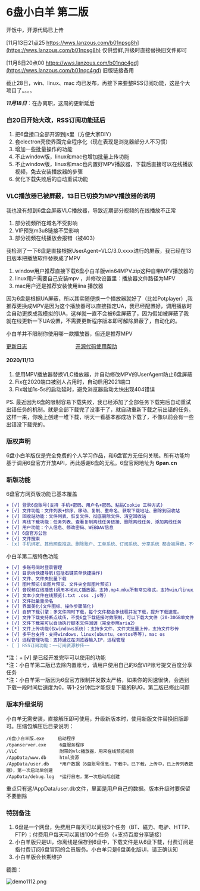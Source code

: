 # 6盘小白羊 第二版

开饭中，开源代码已上传  

[11月13日21点25 https://wws.lanzous.com/b01npsg8h](https://wws.lanzous.com/b01npsg8h)  仅供尝鲜,升级时直接替换旧文件即可  

[11月8日20点00 https://wws.lanzous.com/b01nqc4gd](https://wws.lanzous.com/b01nqc4gd)  旧版链接备用  

截止28日，win、linux、mac 均已发布，再接下来要整RSS订阅功能，这是个大项目了。。。。  

***11月18日***：在办离职，这周的更新延后  

### 自20日开始大改，RSS订阅功能延后
1. 把6盘接口全部开源到js里（方便大家DIY）  
2. 套electron壳使界面完全程序化（现在表现是浏览器部分人不习惯）
3. 增加一些批量操作的功能 
4. 不止window版，linux和mac也增加批量上传功能
5. 不止window版，linux和mac也内置好MPV播放器，下载后直接可以在线播放视频，免去安装播放器的步骤
6. 优化下载失败后的自动重试功能

### VLC播放器已被屏蔽，13日已切换为MPV播放器的说明

我也没有想到6盘会屏蔽VLC播放器，导致近期部分视频的在线播放不正常
1. 部分视频所在域名不受影响
2. VIP预览m3u8链接不受影响
3. 部分视频在线播放会报错（被403）

我检测了一下6盘是直接根据UserAgent=VLC/3.0.xxxx进行的屏蔽，我已经在13日版本把播放软件替换成了MPV
1. window用户推荐直接下载6盘小白羊版win64MPV.zip这种自带MPV播放器的
2. linux用户需要自己安装mpv ，并修改设置里：播放器文件路径为MPV
3. mac用户还是推荐安装使用iina 播放器

因为6盘是根据UA屏蔽，所以其实随便换一个播放器就好了（比如Potplayer）,我推荐更换成MPV是因为这个播放器可以直接指定UA，我已经配置好，调用播放时会自动更换成我模拟的UA，这样就一直不会被6盘屏蔽了，因为假如被屏蔽了我就在线更新一下UA设置，不需要更新程序版本即可解除屏蔽了，自动化的。

小白羊并不限制你使用哪一款播放器，但还是推荐MPV 


[更新日志](ChangeLog.txt)   　　　　　　　　　[开源代码使用帮助](源码使用帮助.md)  
#### 2020/11/13
1. 使用MPV播放器替换VLC播放器，并自动修改MPV的UserAgent防止6盘屏蔽
2. Fix在2020端口被别人占用时，自动启用2021端口
3. Fix增加1s-5s的启动延时，避免浏览器启动太快出现404错误
  
PS. 最近因为6盘的限制容易下载失败，我已经添加了全部任务下载完后自动重试出错任务的机制。就是全部下载完了没事干了，就自动重新下载之前出错的任务。这样一来，你晚上创建一堆下载，明天一看基本都成功下载了，不像以前会有一些出错没下载完的。  


### 版权声明

6盘小白羊版仅是完全免费的个人学习作品，和6盘官方无任何关联。所有功能均基于调用6盘官方开放API，再此感谢6盘的无私。6盘官网地址为  **6pan.cn** 


### 新版功能

6盘官方网页版功能已基本覆盖

``` diff
+ [√] 登录6盘账号(支持 手机+密码、用户名+密码、粘贴Cookie 三种方式)
+ [√] 文件功能：文件列表+排序、移动、复制、重命名、获取下载地址、删除到回收站
+ [√] 回收站功能：文件列表、恢复文件、彻底删除文件、清空回收站
+ [√] 离线下载功能：任务列表、查看复制离线任务链接、删除离线任务、添加离线任务
+ [√] 用户功能：个人信息、修改密码、WEBDAV信息
+ [√] 6盘官方公告
+ [√] 文件搜索
- [x] 手机绑定、其他网盘推送、删除账户、工单系统、订阅系统、分享系统 都会被屏蔽，不计划实现这些功能
```

小白羊第二版特色功能

``` diff
+ [√] 多账号同时登录管理
+ [√] 目录树快捷导航(包括右键菜单快捷操作)
+ [√] 文件、文件夹批量下载
+ [√] 图片预览(单图片预览、文件夹全部图片预览)
+ [√] 音视频在线播放(调用本地VLC播放器，支持.mp4.mkv所有常见格式，支持win/linux/mac os，支持用其他播放器替代)
+ [√] 文本小文件在线预览(.txt .css .js等)
+ [√] 文件批量重命名
+ [√] 界面美化(文件图标、操作步骤简化)
+ [√] 自研下载引擎：多文件同时下载，每个文件都会多线程并发下载，提升下载速度。
+ [√] 文件下载支持断点续传，不受6盘下载链接时效限制，可以下载大文件（20-30GB单文件）
+ [√] 文件下载完可以自动执行脚本文件回调（完全参照aria2）
+ [*] 文件上传功能(仅windows系统)：支持多文件、文件夹批量上传，支持文件秒传
+ [√] 多平台支持：支持windows，linux(ubuntu，centos等等)，mac os
+ [√] 远程管理功能：支持通过在浏览器输入IP，远程管理
- [ ] RSS订阅功能：~~订阅资源秒传~~
```
*注：+ [√] 是已经开发完毕可以使用的功能  
*注：小白羊第二版已去除内置账号，请用户使用自己的6盘VIP账号提交百度分享任务  
*注：小白羊第一版因为6盘官方限制并发数太严格，如果你的网速很快，会遇到下载一段时间后速度为0，等1-2分钟后才能恢复下载的BUG。第二版已修此问题  


### 版本升级说明

小白羊无需安装，直接解压即可使用，升级新版本时，使用新版文件替换旧版即可。压缩包解压后目录说明：  
```
/6盘小白羊版.exe     启动程序  
/6panserver.exe     6盘服务程序  
/VLC                附带的vlc播放器，用来在线预览视频  
/AppData/www.db     html资源  
/AppData/user.db    *用户数据（6盘账号信息，下载中，已下载，上传中，已上传列表数据），第一次启动后创建  
/AppData/debug.log  *运行日志，第一次启动后创建  
```
重点只有这/AppData/user.db文件，里面是用户自己的数据。版本升级时要保留不要删除  


### 特别备注

1. 6盘是一个网盘，免费用户每天可以离线3个任务（BT、磁力、电驴、HTTP、FTP）；付费用户每天可以离线100个任务（+支持百度分享链接）
2. 小白羊版只是UI，你离线是保存到6盘中，下载文件是从6盘下载，付费订阅是指付费订阅6盘官网的会员服务。小白羊只是6盘美化版UI，请正确认知
3. 小白羊版会长期维护

截图：
  
![demo1112.png](https://ae02.alicdn.com/kf/Hba2a6dfe4ffb4d06b58c4b2d00c997a9k.jpg)
